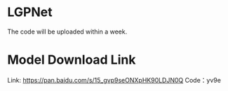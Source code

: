 # LGPNet
The code will be uploaded within a week. 

# Model Download Link
Link: https://pan.baidu.com/s/15_gvp9seONXpHK90LDJN0Q 
Code：yv9e
